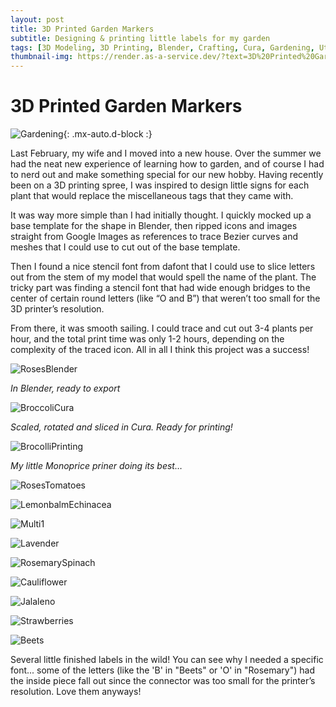 ```yaml
---
layout: post
title: 3D Printed Garden Markers
subtitle: Designing & printing little labels for my garden
tags: [3D Modeling, 3D Printing, Blender, Crafting, Cura, Gardening, Utility]
thumbnail-img: https://render.as-a-service.dev/?text=3D%20Printed%20Garden%20Markers&scene=outrun-filter
---
```


# 3D Printed Garden Markers

![Gardening](https://render.as-a-service.dev/?text=3D%20Printed%20Garden%20Markers&scene=outrun-filter){: .mx-auto.d-block :}

Last February, my wife and I moved into a new house. Over the summer we had the neat new experience of learning how to garden, and of course I had to nerd out and make something special for our new hobby. Having recently been on a 3D printing spree, I was inspired to design little signs for each plant that would replace the miscellaneous tags that they came with.

It was way more simple than I had initially thought. I quickly mocked up a base template for the shape in Blender, then ripped icons and images straight from Google Images as references to trace Bezier curves and meshes that I could use to cut out of the base template.

Then I found a nice stencil font from dafont that I could use to slice letters out from the stem of my model that would spell the name of the plant. The tricky part was finding a stencil font that had wide enough bridges to the center of certain round letters (like “O and B”) that weren’t too small for the 3D printer’s resolution.

From there, it was smooth sailing. I could trace and cut out 3-4 plants per hour, and the total print time was only 1-2 hours, depending on the complexity of the traced icon. All in all I think this project was a success!

![RosesBlender](https://blakejarvisdesign.files.wordpress.com/2020/11/screenshot_roses_01.png)

*In Blender, ready to export*

![BroccoliCura](https://blakejarvisdesign.files.wordpress.com/2020/11/screenshot_brocolli_cura_01.png)

*Scaled, rotated and sliced in Cura. Ready for printing!*

![BrocolliPrinting](https://blakejarvisdesign.files.wordpress.com/2020/11/20200503_123614.jpg?w=1152)

*My little Monoprice priner doing its best…*

![RosesTomatoes](https://blakejarvisdesign.files.wordpress.com/2020/11/20200514_195940.jpg?w=1152)

![LemonbalmEchinacea](https://blakejarvisdesign.files.wordpress.com/2020/11/20200508_143229.jpg?w=1152)

![Multi1](https://blakejarvisdesign.files.wordpress.com/2020/11/20200511_194927.jpg?w=1152)

![Lavender](https://blakejarvisdesign.files.wordpress.com/2020/11/20200511_194927.jpg?w=1152)

![RosemarySpinach](https://blakejarvisdesign.files.wordpress.com/2020/11/20200504_065922.jpg?w=1152)

![Cauliflower](https://blakejarvisdesign.files.wordpress.com/2020/11/20200504_123717.jpg?w=1152)

![Jalaleno](https://blakejarvisdesign.files.wordpress.com/2020/11/20200504_090413.jpg?w=1152)

![Strawberries](https://blakejarvisdesign.files.wordpress.com/2020/11/20200503_133953.jpg?w=1152)

![Beets](https://blakejarvisdesign.files.wordpress.com/2020/11/20200503_120028.jpg?w=1152)

Several little finished labels in the wild! You can see why I needed a specific font... some of the letters (like the 'B' in "Beets" or 'O' in "Rosemary") had the inside piece fall out since the connector was too small for the printer’s resolution. Love them anyways!